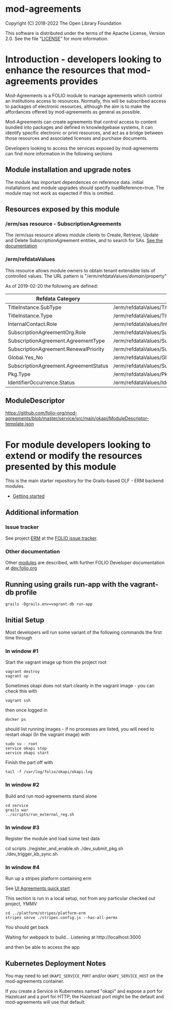 # mod-agreements

Copyright (C) 2018-2022 The Open Library Foundation

This software is distributed under the terms of the Apache License,
Version 2.0. See the file "[LICENSE](LICENSE)" for more information.

# Introduction - developers looking to enhance the resources that mod-agreements provides

Mod-Agreements is a FOLIO module to manage agreements which control an institutions access to resources. Normally, this will be 
subscribed access to packages of electronic resources, although the aim is to make the affordances offered by mod-agreements as general as possible.

Mod-Agreements can create agreements that control access to content bundled into packages and defined in knowledgebase systems, it can 
identify specific electronic or print resources, and act as a bridge between those resources and associated licenses and purchase documents.

Developers looking to access the services exposed by mod-agreements can find more information in the following sections

## Module installation and upgrade notes

The module has important dependences on reference data. initial installations and module upgrades should specify loadReference=true. The module
may not work as expected if this is omitted.

## Resources exposed by this module

### /erm/sas resource - SubscriptionAgreements

The /erm/sas resource allows module clients to Create, Retrieve, Update and Delete SubscriptionAgreement entities, and to search for SAs. [See the documentation](./doc/subscription_agreement_resource.md)

### /erm/refdataValues

This resource allows module owners to obtain tenant extensible lists of controlled values. The URL pattern is "/erm/refdataValues/$domain/$property" 

As of 2019-02-20 the following are defined:

| Refdata Category | URL for values |
| --- | --- |
|TitleInstance.SubType|/erm/refdataValues/TitleInstance/SubType|
|TitleInstance.Type|/erm/refdataValues/TitleInstance/Type|
|InternalContact.Role|/erm/refdataValues/InternalContact/Role|
|SubscriptionAgreementOrg.Role|/erm/refdataValues/SubscriptionAgreementOrg/Role|
|SubscriptionAgreement.AgreementType|/erm/refdataValues/SubscriptionAgreement/AgreementType|
|SubscriptionAgreement.RenewalPriority|/erm/refdataValues/SubscriptionAgreement/RenewalPriority|
|Global.Yes_No|/erm/refdataValues/Global/Yes_No|
|SubscriptionAgreement.AgreementStatus|/erm/refdataValues/SubscriptionAgreement/AgreementStatus|
|Pkg.Type|/erm/refdataValues/Pkg/Type|
|IdentifierOccurrence.Status|/erm/refdataValues/IdentifierOccurrence/Status|

## ModuleDescriptor

https://github.com/folio-org/mod-agreements/blob/master/service/src/main/okapi/ModuleDescriptor-template.json

# For module developers looking to extend or modify the resources presented by this module

This is the main starter repository for the Grails-based OLF - ERM backend modules.

- [Getting started](service/docs/getting-started.md "Getting started")

## Additional information

### Issue tracker

See project [ERM](https://issues.folio.org/projects/ERM)
at the [FOLIO issue tracker](https://dev.folio.org/guidelines/issue-tracker/).

### Other documentation

Other [modules](https://dev.folio.org/source-code/#server-side) are described,
with further FOLIO Developer documentation at [dev.folio.org](https://dev.folio.org/)


## Running using grails run-app with the vagrant-db profile

    grails -Dgrails.env=vagrant-db run-app


## Initial Setup

Most developers will run some variant of the following commands the first time through

### In window #1

Start the vagrant image up from the project root

    vagrant destroy
    vagrant up

Sometimes okapi does not start cleanly in the vagrant image - you can check this with

    vagrant ssh

then once logged in

    docker ps

should list running images - if no processes are listed, you will need to restart okapi (In the vagrant image) with

    sudo su - root
    service okapi stop
    service okapi start

Finish the part off with

    tail -f /var/log/folio/okapi/okapi.log

### In window #2

Build and run mod-agreements stand alone

    cd service
    grails war
    ../scripts/run_external_reg.sh

### In window #3

Register the module and load some test data

  cd scripts
  ./register_and_enable.sh
  ./dev_submit_pkg.sh
  ./dev_trigger_kb_sync.sh 

### In window #4

Run up a stripes platform containing erm

See [UI Agreements quick start](https://github.com/folio-org/ui-agreements/blob/master/README.md)

This section is run in a local setup, not from any particular checked out project, YMMV

    cd ../platform/stripes/platform-erm
    stripes serve ./stripes.config.js --has-all-perms



You should get back

Waiting for webpack to build...
Listening at http://localhost:3000

and then be able to access the app

## Kubernetes Deployment Notes

You may need to set `OKAPI_SERVICE_PORT` and/or `OKAPI_SERVICE_HOST` on the mod-agreements container. 

If you create a Service in Kubernetes named "okapi" and expose a port for Hazelcast and a port for HTTP; the Hazelcast port might be the default and mod-agreements will use that default.



